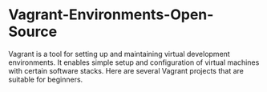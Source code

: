 # Vagrant-Environments-Open-Source
Vagrant is a tool for setting up and maintaining virtual development environments. It enables simple setup and configuration of virtual machines with certain software stacks. Here are several Vagrant projects that are suitable for beginners.
